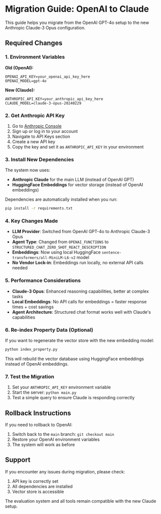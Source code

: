 # Migration Guide: OpenAI to Claude

This guide helps you migrate from the OpenAI GPT-4o setup to the new Anthropic Claude-3 Opus configuration.

## Required Changes

### 1. Environment Variables

**Old (OpenAI):**

```env
OPENAI_API_KEY=your_openai_api_key_here
OPENAI_MODEL=gpt-4o
```

**New (Claude):**

```env
ANTHROPIC_API_KEY=your_anthropic_api_key_here
CLAUDE_MODEL=claude-3-opus-20240229
```

### 2. Get Anthropic API Key

1. Go to [Anthropic Console](https://console.anthropic.com/)
2. Sign up or log in to your account
3. Navigate to API Keys section
4. Create a new API key
5. Copy the key and set it as `ANTHROPIC_API_KEY` in your environment

### 3. Install New Dependencies

The system now uses:

- **Anthropic Claude** for the main LLM (instead of OpenAI GPT)
- **HuggingFace Embeddings** for vector storage (instead of OpenAI embeddings)

Dependencies are automatically installed when you run:

```bash
pip install -r requirements.txt
```

### 4. Key Changes Made

- **LLM Provider**: Switched from OpenAI GPT-4o to Anthropic Claude-3 Opus
- **Agent Type**: Changed from `OPENAI_FUNCTIONS` to `STRUCTURED_CHAT_ZERO_SHOT_REACT_DESCRIPTION`
- **Embeddings**: Now using local HuggingFace `sentence-transformers/all-MiniLM-L6-v2` model
- **No Vendor Lock-in**: Embeddings run locally, no external API calls needed

### 5. Performance Considerations

- **Claude-3 Opus**: Enhanced reasoning capabilities, better at complex tasks
- **Local Embeddings**: No API calls for embeddings = faster response times + cost savings
- **Agent Architecture**: Structured chat format works well with Claude's capabilities

### 6. Re-index Property Data (Optional)

If you want to regenerate the vector store with the new embedding model:

```bash
python index_property.py
```

This will rebuild the vector database using HuggingFace embeddings instead of OpenAI embeddings.

### 7. Test the Migration

1. Set your `ANTHROPIC_API_KEY` environment variable
2. Start the server: `python main.py`
3. Test a simple query to ensure Claude is responding correctly

## Rollback Instructions

If you need to rollback to OpenAI:

1. Switch back to the `main` branch: `git checkout main`
2. Restore your OpenAI environment variables
3. The system will work as before

## Support

If you encounter any issues during migration, please check:

1. API key is correctly set
2. All dependencies are installed
3. Vector store is accessible

The evaluation system and all tools remain compatible with the new Claude setup.
